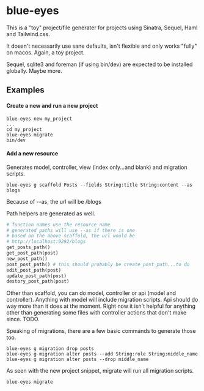# blue-eyes

This is a "toy" project/file generater for projects using Sinatra, Sequel, Haml and Tailwind.css.

It doesn't necessarily use sane defaults, isn't flexible and only works "fully" on macos.  Again, a toy project.

Sequel, sqlite3 and foreman (if using bin/dev) are expected to be installed globally.  Maybe more.

## Examples

#### Create a new and run a new project
```
blue-eyes new my_project
...
cd my_project
blue-eyes migrate
bin/dev
```

#### Add a new resource
Generates model, controller, view (index only...and blank) and migration scripts.
```
blue-eyes g scaffold Posts --fields String:title String:content --as blogs
```
Because of --as, the url will be /blogs

Path helpers are generated as well.
```ruby
# function names use the resource name
# generated paths will use --as if there is one
# based on the above scaffold, the url would be
# http://localhost:9292/blogs
get_posts_path()
get_post_path(post)
new_post_path()
post_post_path() # this should probably be create_post_path...to do
edit_post_path(post)
update_post_path(post)
destory_post_path(post)

```

Other than scaffold, you can do model, controller or api (model and controller).  Anything with model will include migration scripts. Api should do way more than it does at the moment.  Right now it isn't helpful for anything other than generating some files with controller actions that don't make since. TODO.

Speaking of migrations, there are a few basic commands to generate those too.
```
blue-eyes g migration drop posts
blue-eyes g migration alter posts --add String:role String:middle_name
blue-eyes g migration alter posts --drop middle_name
```
As seen with the new project snippet, migrate will run all migration scripts.
```
blue-eyes migrate
```
